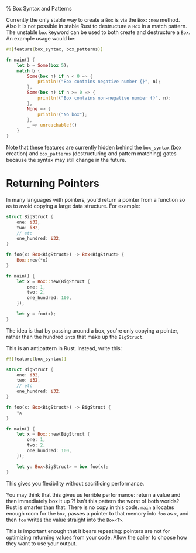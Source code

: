 %  Box Syntax and Patterns

Currently the only stable way to create a `Box` is via the `Box::new` method.
Also it is not possible in stable Rust to destructure a `Box` in a match
pattern. The unstable `box` keyword can be used to both create and destructure
a `Box`. An example usage would be:

```rust
#![feature(box_syntax, box_patterns)]

fn main() {
    let b = Some(box 5);
    match b {
        Some(box n) if n < 0 => {
            println!("Box contains negative number {}", n);
        },
        Some(box n) if n >= 0 => {
            println!("Box contains non-negative number {}", n);
        },
        None => {
            println!("No box");
        },
        _ => unreachable!()
    }
}
```

Note that these features are currently hidden behind the `box_syntax` (box
creation) and `box_patterns` (destructuring and pattern matching) gates
because the syntax may still change in the future.

# Returning Pointers

In many languages with pointers, you'd return a pointer from a function
so as to avoid copying a large data structure. For example:

```rust
struct BigStruct {
    one: i32,
    two: i32,
    // etc
    one_hundred: i32,
}

fn foo(x: Box<BigStruct>) -> Box<BigStruct> {
    Box::new(*x)
}

fn main() {
    let x = Box::new(BigStruct {
        one: 1,
        two: 2,
        one_hundred: 100,
    });

    let y = foo(x);
}
```

The idea is that by passing around a box, you're only copying a pointer, rather
than the hundred `int`s that make up the `BigStruct`.

This is an antipattern in Rust. Instead, write this:

```rust
#![feature(box_syntax)]

struct BigStruct {
    one: i32,
    two: i32,
    // etc
    one_hundred: i32,
}

fn foo(x: Box<BigStruct>) -> BigStruct {
    *x
}

fn main() {
    let x = Box::new(BigStruct {
        one: 1,
        two: 2,
        one_hundred: 100,
    });

    let y: Box<BigStruct> = box foo(x);
}
```

This gives you flexibility without sacrificing performance.

You may think that this gives us terrible performance: return a value and then
immediately box it up ?! Isn't this pattern the worst of both worlds? Rust is
smarter than that. There is no copy in this code. `main` allocates enough room
for the `box`, passes a pointer to that memory into `foo` as `x`, and then
`foo` writes the value straight into the `Box<T>`.

This is important enough that it bears repeating: pointers are not for
optimizing returning values from your code. Allow the caller to choose how they
want to use your output.

